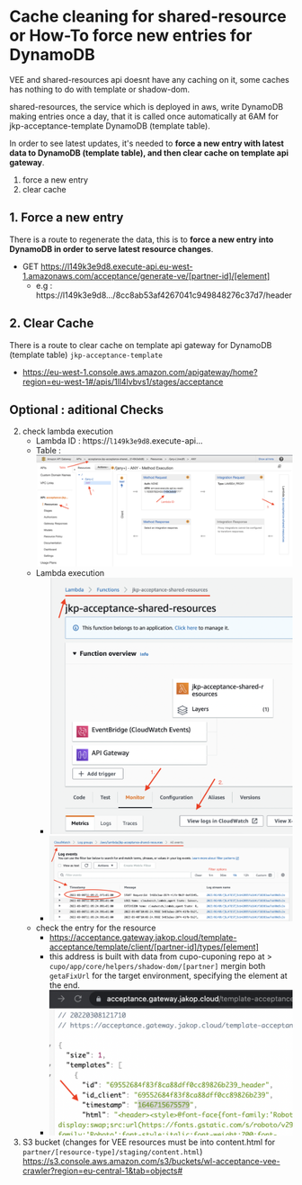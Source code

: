 # Cache cleaning for shared-resource or How-To force new entries for DynamoDB
VEE and shared-resources api doesnt have any caching on it, some caches has nothing to do with template or shadow-dom.

shared-resources, the service which is deployed in aws, write DynamoDB making entries once a day, that it is called once automatically at 6AM for jkp-acceptance-template DynamoDB (template table).

In order to see latest updates, it's needed to **force a new entry with latest data to DynamoDB (template table), and then clear cache on template api gateway**.
1. force a new entry
2. clear cache

## 1. Force a new entry
There is a route to regenerate the data, this is to **force a new entry into DynamoDB in order to serve latest resource changes**.
* GET https://l149k3e9d8.execute-api.eu-west-1.amazonaws.com/acceptance/generate-ve/[partner-id]/[element]
  * e.g : https://l149k3e9d8.../8cc8ab53af4267041c949848276c37d7/header

## 2. Clear Cache
There is a route to clear cache on template api gateway for DynamoDB (template table) `jkp-acceptance-template`
* https://eu-west-1.console.aws.amazon.com/apigateway/home?region=eu-west-1#/apis/1ll4lvbvs1/stages/acceptance


## Optional : aditional Checks
2. check lambda execution
   * Lambda ID : https://`l149k3e9d8`.execute-api...
   * Table : ![lambda](resources-lambda.png)
   * Lambda execution
     * ![lambdas](lambdas.png)
     * ![Cloud Watch](cloud-watch.png)
   * check the entry for the resource
     * https://acceptance.gateway.jakop.cloud/template-acceptance/template/client/[partner-id]/types/[element]
     * this address is built with data from cupo-cuponing repo at > `cupo/app/core/helpers/shadow-dom/[partner]` mergin both `getaFixUrl` for the target environment, specifying the element at the end.
     * ![resource-entry](resource-entry.png)
3. S3 bucket (changes for VEE resources must be into content.html for `partner/[resource-type]/staging/content.html`) https://s3.console.aws.amazon.com/s3/buckets/wl-acceptance-vee-crawler?region=eu-central-1&tab=objects#





